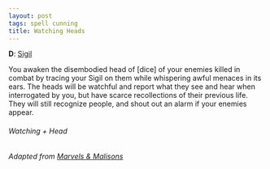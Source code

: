 ```yaml
---
layout: post
tags: spell cunning
title: Watching Heads
---
```

**D**: [Sigil](/spells/#lexicon)

You awaken the disembodied head of [dice] of your enemies killed in combat by tracing your Sigil on them while whispering awful menaces in its ears. The heads will be watchful and report what they see and hear when interrogated by you, but have scarce recollections of their previous life. They will still recognize people, and shout out an alarm if your enemies appear. 

###### *Watching + Head*

###### Adapted from [Marvels & Malisons](https://www.drivethrurpg.com/product/211911/Marvels--Malisons)
